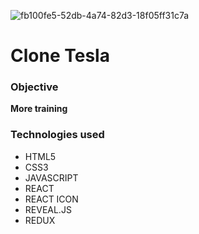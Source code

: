 ![fb100fe5-52db-4a74-82d3-18f05ff31c7a](https://user-images.githubusercontent.com/79817657/176794470-f2c87c24-c8e3-49ac-978a-84fff5ad62a1.png)

# Clone Tesla

### Objective

**More training**

### Technologies used

- HTML5
- CSS3
- JAVASCRIPT
- REACT
- REACT ICON
- REVEAL.JS
- REDUX
